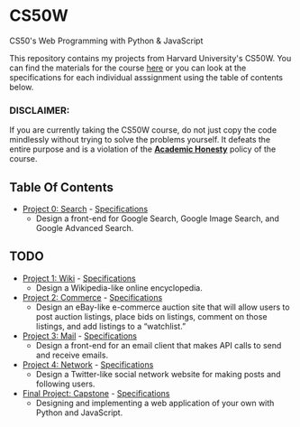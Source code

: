 # CS50W
CS50's Web Programming with Python &amp; JavaScript

This repository contains my projects from Harvard University's CS50W. You can find the materials for the course <a href="https://cs50.harvard.edu/web/2020/" target="_blank">here</a>
or you can look at the specifications for each individual asssignment using the table of contents below.

### DISCLAIMER:
If you are currently taking the CS50W course, do not just copy the code mindlessly without trying to solve the problems yourself. It defeats the entire purpose and is a violation of the [**Academic Honesty**](https://docs.cs50.net/2016/fall/syllabus/cs50.html#academic-honesty) policy of the course.

## Table Of Contents

- [Project 0: Search](/search/) - <a href='https://cs50.harvard.edu/web/2020/projects/0/search/' target='_blank'> Specifications</a>
  * Design a front-end for Google Search, Google Image Search, and Google Advanced Search.
  
## TODO
  
- [Project 1: Wiki]() - <a href='https://cs50.harvard.edu/web/2020/projects/1/wiki/#:~:text=Design%20a%20Wikipedia-like%20online%20encyclopedia.' target='_blank'> Specifications</a> 
  * Design a Wikipedia-like online encyclopedia.
- [Project 2: Commerce]() - <a href='https://cs50.harvard.edu/web/2020/projects/2/commerce/' target='_blank'> Specifications</a> 
  * Design an eBay-like e-commerce auction site that will allow users to post auction listings, place bids on listings, comment on those listings, and add listings to a “watchlist.”
- [Project 3: Mail]() - <a href='https://cs50.harvard.edu/web/2020/projects/3/mail/' target='_blank'> Specifications</a> 
  * Design a front-end for an email client that makes API calls to send and receive emails.
- [Project 4: Network]() - <a href='https://cs50.harvard.edu/web/2020/projects/4/network/' target='_blank'> Specifications</a>
  * Design a Twitter-like social network website for making posts and following users.
- [Final Project: Capstone]() - <a href='https://cs50.harvard.edu/web/2020/projects/final/capstone/' target='_blank'> Specifications</a>
  * Designing and implementing a web application of your own with Python and JavaScript.
